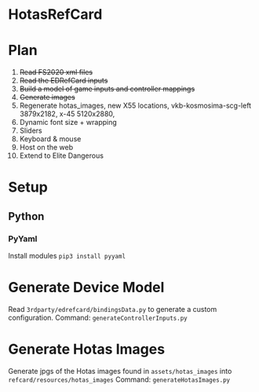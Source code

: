 # HotasRefCard

# Plan
1. ~~Read FS2020 xml files~~
2. ~~Read the EDRefCard inputs~~
3. ~~Build a model of game inputs and controller mappings~~
4. ~~Generate images~~
5. Regenerate hotas_images, new X55 locations, vkb-kosmosima-scg-left 3879x2182, x-45 5120x2880, 
6. Dynamic font size + wrapping
7. Sliders
8. Keyboard & mouse
9. Host on the web
10. Extend to Elite Dangerous


# Setup

## Python
### PyYaml
Install modules
```pip3 install pyyaml```

# Generate Device Model
Read `3rdparty/edrefcard/bindingsData.py` to generate a custom configuration.
Command:
```generateControllerInputs.py```

# Generate Hotas Images
Generate jpgs of the Hotas images found in `assets/hotas_images` into `refcard/resources/hotas_images`
Command:
```generateHotasImages.py```
